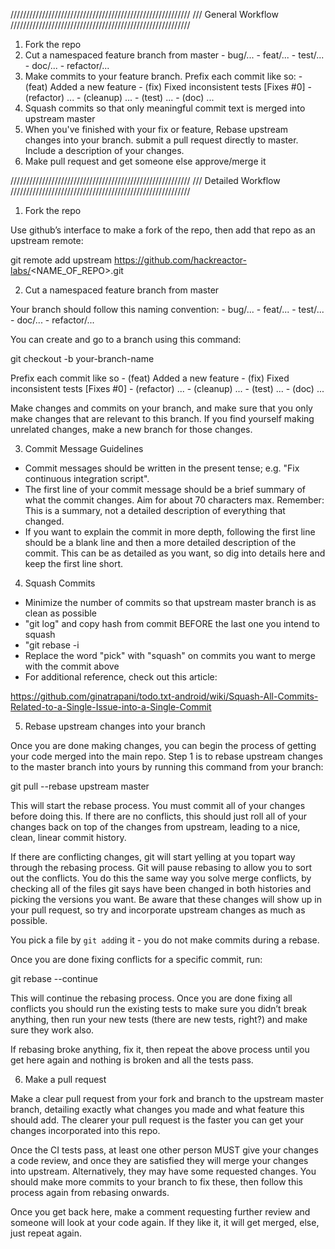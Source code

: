 /////////////////////////////////////////////////////////
/// General Workflow
/////////////////////////////////////////////////////////

  1. Fork the repo
  2. Cut a namespaced feature branch from master
    - bug/...
    - feat/...
    - test/...
    - doc/...
    - refactor/...
  3. Make commits to your feature branch. Prefix each commit like so:
    - (feat) Added a new feature
    - (fix) Fixed inconsistent tests [Fixes #0]
    - (refactor) ...
    - (cleanup) ...
    - (test) ...
    - (doc) ...
  4. Squash commits so that only meaningful commit text is merged into upstream master
  5. When you've finished with your fix or feature, Rebase upstream changes into your branch. submit a pull request
     directly to master. Include a description of your changes.
  6. Make pull request and get someone else approve/merge it


/////////////////////////////////////////////////////////
/// Detailed Workflow
/////////////////////////////////////////////////////////

1) Fork the repo

  Use github’s interface to make a fork of the repo, then add that repo as an upstream remote:

  git remote add upstream https://github.com/hackreactor-labs/<NAME_OF_REPO>.git


2) Cut a namespaced feature branch from master

  Your branch should follow this naming convention:
    - bug/...
    - feat/...
    - test/...
    - doc/...
    - refactor/...

  You can create and go to a branch using this command:

  git checkout -b your-branch-name

  Prefix each commit like so
    - (feat) Added a new feature
    - (fix) Fixed inconsistent tests [Fixes #0]
    - (refactor) ...
    - (cleanup) ...
    - (test) ...
    - (doc) ...

  Make changes and commits on your branch, and make sure that you
  only make changes that are relevant to this branch. If you find
  yourself making unrelated changes, make a new branch for those
  changes.


3) Commit Message Guidelines

  - Commit messages should be written in the present tense; e.g. "Fix continuous
    integration script".
  - The first line of your commit message should be a brief summary of what the
    commit changes. Aim for about 70 characters max. Remember: This is a summary,
    not a detailed description of everything that changed.
  - If you want to explain the commit in more depth, following the first line should
    be a blank line and then a more detailed description of the commit. This can be
    as detailed as you want, so dig into details here and keep the first line short.


4) Squash Commits

  - Minimize the number of commits so that upstream master branch is as clean as possible
  - "git log" and copy hash from commit BEFORE the last one you intend to squash
  - "git rebase -i <paste hash>
  - Replace the word "pick" with "squash" on commits you want to merge with the commit above
  - For additional reference, check out this article:

  https://github.com/ginatrapani/todo.txt-android/wiki/Squash-All-Commits-Related-to-a-Single-Issue-into-a-Single-Commit


5) Rebase upstream changes into your branch

  Once you are done making changes, you can begin the process of getting
  your code merged into the main repo. Step 1 is to rebase upstream
  changes to the master branch into yours by running this command
  from your branch:

  git pull --rebase upstream master 

  This will start the rebase process. You must commit all of your changes
  before doing this. If there are no conflicts, this should just roll all
  of your changes back on top of the changes from upstream, leading to a
  nice, clean, linear commit history.

  If there are conflicting changes, git will start yelling at you topart way
  through the rebasing process. Git will pause rebasing to allow you to sort
  out the conflicts. You do this the same way you solve merge conflicts,
  by checking all of the files git says have been changed in both histories
  and picking the versions you want. Be aware that these changes will show
  up in your pull request, so try and incorporate upstream changes as much
  as possible.

  You pick a file by `git add`ing it - you do not make commits during a
  rebase.

  Once you are done fixing conflicts for a specific commit, run:

  git rebase --continue

  This will continue the rebasing process. Once you are done fixing all
  conflicts you should run the existing tests to make sure you didn’t break
  anything, then run your new tests (there are new tests, right?) and
  make sure they work also.

  If rebasing broke anything, fix it, then repeat the above process until
  you get here again and nothing is broken and all the tests pass.


6) Make a pull request

  Make a clear pull request from your fork and branch to the upstream master
  branch, detailing exactly what changes you made and what feature this
  should add. The clearer your pull request is the faster you can get
  your changes incorporated into this repo.

  Once the CI tests pass, at least one other person MUST give your changes a code review, and once
  they are satisfied they will merge your changes into upstream. Alternatively,
  they may have some requested changes. You should make more commits to your
  branch to fix these, then follow this process again from rebasing onwards.

  Once you get back here, make a comment requesting further review and
  someone will look at your code again. If they like it, it will get merged,
  else, just repeat again.